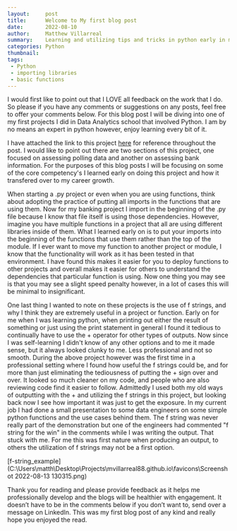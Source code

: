 ```yaml
---
layout:     post
title:      Welcome to My first blog post
date:       2022-08-10
author:     Matthew Villarreal
summary:    Learning and utilizing tips and tricks in python early in my career
categories: Python
thumbnail:  
tags:
 - Python
 - importing libraries
 - basic functions
---
```



I would first like to point out that I LOVE all feedback on the work that I do. So please if you have any comments or suggestions on any posts, feel free to offer your comments below. For this blog post I will be diving into one of my first projects I did in Data Analytics school that involved Python. I am by no means an expert in python however, enjoy learning every bit of it. 

I have attached the link to this project [here](https://github.com/Mvillarreal88/Bank-and-Polling-Python-Analysis-) for reference throughout the post. I would like to point out there are two sections of this project, one focused on assessing polling data and another on assessing bank information. For the purposes of this blog posts I will be focusing on some of the core competency's I learned early on doing this project and how it transfered over to my career growth.

When starting a .py project or even when you are using functions, think about adopting the practice of putting all imports in the functions that are using them. Now for my banking project I import in the beginning of the .py file because I know that file itself is using those dependencies. However, imagine you have multiple functions in a project that all are using different libraries inside of them. What I learned early on is to put your imports into the beginning of the functions that use them rather than the top of the module. If I ever want to move my function to another project or module, I know that the functionality will work as it has been tested in that environment. I have found this makes it easier for you to deploy functions to other projects and overall makes it easier for others to understand the dependencies that particular function is using. Now one thing you may see is that you may see a slight speed penalty however, in a lot of cases this will be minimal to insignificant.

One last thing I wanted to note on these projects is the use of f strings, and why I think they are extremely useful in a project or function. Early on for me when I was learning python, when printing out either the result of something or just using the print statement in general I found it tedious to continually have to use the + operator for other types of outputs. Now since I was self-learning I didn't know of any other options and to me it made sense, but it always looked clunky to me. Less professional and not so smooth. During the above project however was the first time in a professional setting where I found how useful the f strings could be, and for more than just eliminating the tediousness of putting the + sign over and over. It looked so much cleaner on my code, and people who are also reviewing code find it easier to follow. Admittedly I used both my old ways of  outputting with the + and utilizing the f strings in this project, but looking back now I see how important it was just to get the exposure. In my current job I had done a small presentation to some data engineers on some simple python functions and the use cases behind them. The f string was never really part of the demonstration but one of the engineers had commented "f string for the win" in the comments while I was writing the output. That stuck with me. For me this was first nature when producing an output, to others the utilization of f strings may not be a first option.

[f-string_example](C:\Users\matth\Desktop\Projects\mvillarreal88.github.io\favicons\Screenshot 2022-08-13 130315.png)

Thank you for reading and please provide feedback as it helps me professionally develop and the blogs will be healthier with engagement. It doesn’t have to be in the comments below if you don’t want to, send over a message on LinkedIn. This was my first blog post of any kind and really hope you enjoyed the read. 


[1]: http://www.jacobtomlinson.co.uk/
